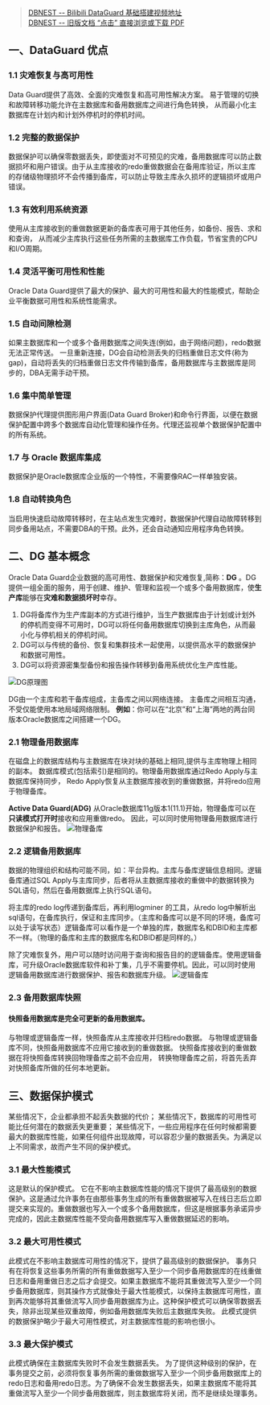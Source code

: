 > [DBNEST -- Bilibili DataGuard 基础搭建视频地址](https://www.bilibili.com/video/BV1Ep4y197JA?from=search&seid=17237800447886927935&spm_id_from=333.337.0.0)    
> [DBNEST -- 旧版文档 “点击” 直接浏览或下载 PDF](./Oracle11gRAC集群搭建手册.pdf) 


## 一、DataGuard 优点
### 1.1 灾难恢复与高可用性
Data Guard提供了高效、全面的灾难恢复和高可用性解决方案。
易于管理的切换和故障转移功能允许在主数据库和备用数据库之间进行角色转换，
从而最小化主数据库在计划内和计划外停机时的停机时间。


### 1.2 完整的数据保护
数据保护可以确保零数据丢失，即使面对不可预见的灾难，备用数据库可以防止数据损坏和用户错误。由于从主库接收的redo重做数据会在备用库验证，所以主库的存储级物理损坏不会传播到备库，可以防止导致主库永久损坏的逻辑损坏或用户错误。



### 1.3 有效利用系统资源
使用从主库接收到的重做数据更新的备库表可用于其他任务，如备份、报告、求和和查询，
从而减少主库执行这些任务所需的主数据库工作负载，节省宝贵的CPU和I/O周期。



### 1.4 灵活平衡可用性和性能
Oracle Data Guard提供了最大的保护、最大的可用性和最大的性能模式，帮助企业平衡数据可用性和系统性能需求。





### 1.5 自动间隙检测
如果主数据库和一个或多个备用数据库之间失连(例如，由于网络问题)，redo数据无法正常传送。
一旦重新连接，DG会自动检测丢失的归档重做日志文件(称为gap)，自动将丢失的归档重做日志文件传输到备库，备用数据库与主数据库是同步的，DBA无需手动干预。



### 1.6 集中简单管理
数据保护代理提供图形用户界面(Data Guard Broker)和命令行界面，以便在数据保护配置中跨多个数据库自动化管理和操作任务。代理还监视单个数据保护配置中的所有系统。



### 1.7 与 Oracle 数据库集成
数据保护是Oracle数据库企业版的一个特性，不需要像RAC一样单独安装。



### 1.8 自动转换角色

当启用快速启动故障转移时，在主站点发生灾难时，数据保护代理自动故障转移到同步备用站点，不需要DBA的干预。此外，还会自动通知应用程序角色转换。




## 二、DG 基本概念

Oracle Data Guard企业数据的高可用性、数据保护和灾难恢复,简称：**DG** 。DG提供一组全面的服务，用于创建、维护、管理和监视一个或多个备用数据库，使**生产库**能够在**灾难和数据损坏时**幸存。

1. DG将备库作为生产库副本的方式进行维护，当生产数据库由于计划或计划外的停机而变得不可用时，DG可以将任何备用数据库切换到主库角色，从而最小化与停机相关的停机时间。
2. DG可以与传统的备份、恢复和集群技术一起使用，以提供高水平的数据保护和数据可用性。
3. DG可以将资源密集型备份和报告操作转移到备用系统优化生产库性能。

![DG原理图](http://cdn.lifemini.cn/dbblog/20210115/a501d3e4459f44dda10f896e7694ede3.png)


DG由一个主库和若干备库组成，主备库之间以网络连接。
主备库之间相互沟通，不受仅能使用本地局域网络限制。
**例如**：你可以在“北京”和“上海”两地的两台同版本Oracle数据库之间搭建一个DG。



### 2.1 物理备用数据库

在磁盘上的数据库结构与主数据库在块对块的基础上相同,提供与主库物理上相同的副本。
数据库模式(包括索引)是相同的。物理备用数据库通过Redo Apply与主数据库保持同步，
Redo Apply恢复从主数据库接收到的重做数据，并将redo应用于物理备库。

**Active Data Guard(ADG)**
从Oracle数据库11g版本1(11.1)开始，物理备库可以在**只读模式打开时**接收和应用重做redo。
因此，可以同时使用物理备用数据库进行数据保护和报告。
![物理备库](http://cdn.lifemini.cn/dbblog/20210115/2a065e73ddcf478c9954bc48af0a172e.png)





### 2.2 逻辑备用数据库

数据的物理组织和结构可能不同，如：平台异构。主库与备库逻辑信息相同。逻辑备库通过SQL Apply与主库同步，后者将从主数据库接收的重做中的数据转换为SQL语句，然后在备用数据库上执行SQL语句。

将主库的redo log传递到备库后，再利用logminer 的工具，从redo log中解析出sql语句，在备库执行，保证和主库同步。（主库和备库可以是不同的环境，备库可以处于读写状态）逻辑备库可以看作是一个单独的库，数据库名和DBID和主库都不一样。（物理的备库和主库的数据库名和DBID都是同样的。）

除了灾难恢复外，用户可以随时访问用于查询和报告目的的逻辑备库。使用逻辑备库，可升级Oracle数据库软件和补丁集，几乎不需要停机。因此，可以同时使用逻辑备用数据库进行数据保护、报告和数据库升级。
![逻辑备库](http://cdn.lifemini.cn/dbblog/20210115/5e0e0837d27b42b68d6e52860583637e.png)





### 2.3 备用数据库快照

#### 快照备用数据库是完全可更新的备用数据库。

与物理或逻辑备库一样，快照备库从主库接收并归档redo数据。
与物理或逻辑备库不同，快照备用数据库不应用它接收到的重做数据。
快照备库接收到的重做数据在将快照备库转换回物理备库之前不会应用，
转换物理备库之前，将首先丢弃对快照备库所做的任何本地更新。


## 三、数据保护模式
某些情况下，企业都承担不起丢失数据的代价；
某些情况下，数据库的可用性可能比任何潜在的数据丢失更重要；
某些情况下，一些应用程序在任何时候都需要最大的数据库性能，如果任何组件出现故障，可以容忍少量的数据丢失。为满足以上不同需求，故而产生不同的保护模式。


### 3.1 最大性能模式
这是默认的保护模式。
它在不影响主数据库性能的情况下提供了最高级别的数据保护。这是通过允许事务在由那些事务生成的所有重做数据被写入在线日志后立即提交来实现的。重做数据也写入一个或多个备用数据库，但这是根据事务承诺异步完成的，因此主数据库性能不受向备用数据库写入重做数据延迟的影响。

### 3.2 最大可用性模式
此模式在不影响主数据库可用性的情况下，提供了最高级别的数据保护。
事务只有在将恢复这些事务所需的所有重做数据写入至少一个同步备用数据库的在线重做日志和备用重做日志之后才会提交。如果主数据库不能将其重做流写入至少一个同步备用数据库，则其操作方式就像处于最大性能模式，以保持主数据库可用性，直到再次能够将其重做流写入同步备用数据库为止。这种保护模式可以确保零数据丢失，除非出现某些双重故障，例如备用数据库失败后主数据库失败。
此模式提供的数据保护略少于最大可用性模式，对主数据库性能的影响也很小。

### 3.3 最大保护模式
此模式确保在主数据库失败时不会发生数据丢失。
为了提供这种级别的保护，在事务提交之前，必须将恢复事务所需的重做数据写入至少一个同步备用数据库上的redo日志和备用redo日志。为了确保不会发生数据丢失，如果主数据库不能将其重做流写入至少一个同步备用数据库，则主数据库将关闭，而不是继续处理事务。


